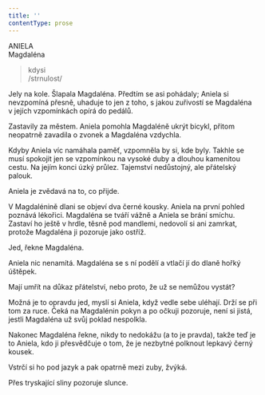 ```yaml
---
title: ''
contentType: prose
---
```


<section>

ANIELA  
Magdaléna

> kdysi  
> /strnulost/

Jely na kole. Šlapala Magdaléna. Předtím se asi pohádaly; Aniela si nevzpomíná přesně, uhaduje to jen z toho, s jakou zuřivostí se Magdaléna v jejích vzpomínkách opírá do pedálů.

Zastavily za městem. Aniela pomohla Magdaléně ukrýt bicykl, přitom neopatrně zavadila o zvonek a Magdaléna vzdychla.

Kdyby Aniela víc namáhala paměť, vzpomněla by si, kde byly. Takhle se musí spokojit jen se vzpomínkou na vysoké duby a dlouhou kamenitou cestu. Na jejím konci úzký průlez. Tajemství nedůstojný, ale přátelský palouk.

Aniela je zvědavá na to, co přijde.

V Magdalénině dlani se objeví dva černé kousky. Aniela na první pohled poznává lékořici. Magdaléna se tváří vážně a Aniela se brání smíchu. Zastaví ho ještě v hrdle, těsně pod mandlemi, nedovolí si ani zamrkat, protože Magdaléna ji pozoruje jako ostříž.

</section>

<section>

Jed, řekne Magdaléna.

</section>

<section>

Aniela nic nenamítá. Magdaléna se s ní podělí a vtlačí jí do dlaně hořký úštěpek.

Mají umřít na důkaz přátelství, nebo proto, že už se nemůžou vystát?

Možná je to opravdu jed, myslí si Aniela, když vedle sebe uléhají. Drží se při tom za ruce. Čeká na Magdalénin pokyn a po očkuji pozoruje, není si jistá, jestli Magdaléna už svůj poklad nespolkla.

Nakonec Magdaléna řekne, nikdy to nedokážu (a to je pravda), takže teď je to Aniela, kdo ji přesvědčuje o tom, že je nezbytné polknout lepkavý černý kousek.

Vstrčí si ho pod jazyk a pak opatrně mezi zuby, žvýká.

Přes tryskající sliny pozoruje slunce.

</section>
